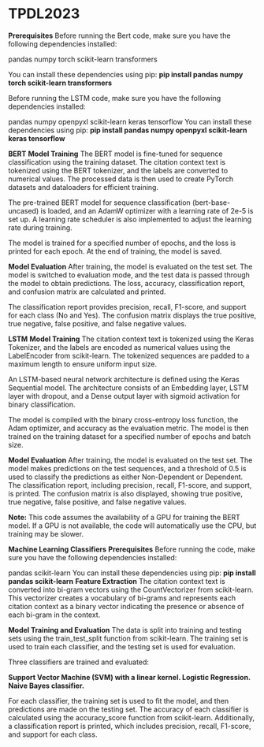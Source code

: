 # TPDL2023



**Prerequisites**
Before running the Bert code, make sure you have the following dependencies installed:

pandas
numpy
torch
scikit-learn
transformers

You can install these dependencies using pip:
**pip install pandas numpy torch scikit-learn transformers**


Before running the LSTM code, make sure you have the following dependencies installed:

pandas
numpy
openpyxl
scikit-learn
keras
tensorflow
You can install these dependencies using pip:
**pip install pandas numpy openpyxl scikit-learn keras tensorflow**


**BERT**
**Model Training**
The BERT model is fine-tuned for sequence classification using the training dataset. The citation context text is tokenized using the BERT tokenizer, and the labels are converted to numerical values. The processed data is then used to create PyTorch datasets and dataloaders for efficient training.

The pre-trained BERT model for sequence classification (bert-base-uncased) is loaded, and an AdamW optimizer with a learning rate of 2e-5 is set up. A learning rate scheduler is also implemented to adjust the learning rate during training.

The model is trained for a specified number of epochs, and the loss is printed for each epoch. At the end of training, the model is saved.

**Model Evaluation**
After training, the model is evaluated on the test set. The model is switched to evaluation mode, and the test data is passed through the model to obtain predictions. The loss, accuracy, classification report, and confusion matrix are calculated and printed.

The classification report provides precision, recall, F1-score, and support for each class (No and Yes). The confusion matrix displays the true positive, true negative, false positive, and false negative values.


**LSTM**
**Model Training**
The citation context text is tokenized using the Keras Tokenizer, and the labels are encoded as numerical values using the LabelEncoder from scikit-learn. The tokenized sequences are padded to a maximum length to ensure uniform input size.

An LSTM-based neural network architecture is defined using the Keras Sequential model. The architecture consists of an Embedding layer, LSTM layer with dropout, and a Dense output layer with sigmoid activation for binary classification.

The model is compiled with the binary cross-entropy loss function, the Adam optimizer, and accuracy as the evaluation metric. The model is then trained on the training dataset for a specified number of epochs and batch size.

**Model Evaluation**
After training, the model is evaluated on the test set. The model makes predictions on the test sequences, and a threshold of 0.5 is used to classify the predictions as either Non-Dependent or Dependent. The classification report, including precision, recall, F1-score, and support, is printed. The confusion matrix is also displayed, showing true positive, true negative, false positive, and false negative values.


**Note:** This code assumes the availability of a GPU for training the BERT model. If a GPU is not available, the code will automatically use the CPU, but training may be slower.


**Machine Learning Classifiers**
**Prerequisites**
Before running the code, make sure you have the following dependencies installed:

pandas
scikit-learn
You can install these dependencies using pip:
**pip install pandas scikit-learn**
**Feature Extraction**
The citation context text is converted into bi-gram vectors using the CountVectorizer from scikit-learn. This vectorizer creates a vocabulary of bi-grams and represents each citation context as a binary vector indicating the presence or absence of each bi-gram in the context.

**Model Training and Evaluation**
The data is split into training and testing sets using the train_test_split function from scikit-learn. The training set is used to train each classifier, and the testing set is used for evaluation.

Three classifiers are trained and evaluated:

**Support Vector Machine (SVM) with a linear kernel.
Logistic Regression.
Naive Bayes classifier.**

For each classifier, the training set is used to fit the model, and then predictions are made on the testing set. The accuracy of each classifier is calculated using the accuracy_score function from scikit-learn. Additionally, a classification report is printed, which includes precision, recall, F1-score, and support for each class.
